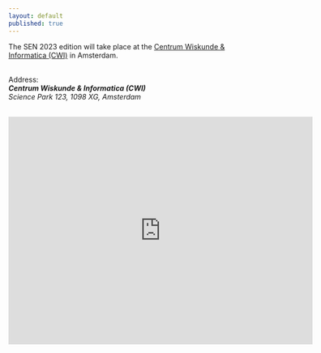 ```yaml
---
layout: default
published: true
---
```

<!--
Due to corona circumstances, the event will take place as a fully virtual one, with attendance via Zoom and Slack.

Please register to the event via submitting the form available on the [registration page](https://www.sen-symposium.nl/registration/).
-->

<!--
If corona circumstances allow for it, the event will take place
in hybrid form with physical attendance at the Turing room at the CWI,
and virtual attendance via Zoom and Slack. If a physical event is not possible,
then it will be a fully virtual event.
-->
The SEN 2023 edition will take place at the <a href="https://www.cwi.nl/en/">Centrum Wiskunde & Informatica (CWI)</a> in Amsterdam.
<br/>
<br/>

Address:<br/>
***Centrum Wiskunde & Informatica (CWI)***<br/>
*Science Park 123, 1098 XG, Amsterdam*
<br/>
<br/>

<iframe src="https://www.google.com/maps/embed?pb=!1m14!1m8!1m3!1d2436.75781138082!2d4.9496761!3d52.3566777!3m2!1i1024!2i768!4f13.1!3m3!1m2!1s0x47c60943849abc4f%3A0x7c49bc3f6dd03051!2sCentrum%20Wiskunde%20%26%20Informatica!5e0!3m2!1sen!2snl!4v1681771250131!5m2!1sen!2snl" width="600" height="450" style="border:0;" allowfullscreen="" loading="lazy" referrerpolicy="no-referrer-when-downgrade"></iframe>

<!--
The SEN 2022 edition will take place at the **Het Trippenhuis** in Amsterdam. It is a amazing neoclassical mansion in the center of Amsterdam.
<br/>
<br/>

Address:<br/>
***Het Trippenhuis***<br/>
*Kloveniersburgwal 29, 1011JV, Amsterdam*
<br/>
<br/>

<iframe src="https://www.google.com/maps/embed?pb=!1m14!1m8!1m3!1d9743.820300865742!2d4.8995969!3d52.3712346!3m2!1i1024!2i768!4f13.1!3m3!1m2!1s0x0%3A0xfa02d7721e18381b!2sTrippenhuis!5e0!3m2!1sen!2snl!4v1646750510295!5m2!1sen!2snl" width="600" height="450" style="border:0;" allowfullscreen="" loading="lazy"></iframe>
-->

<!--
## How to reach CWI by car
[![alt text](logo.png)](https://www.cwi.nl/ "Centrum Wiskunde & Informatica")
### Navigation system

The street name ‘Science Park’ is in use since 2011 and is not yet implemented in all navigation systems. If you cannot find ‘Science Park 123’, use our the address ‘Kruislaan 413’ instead.

### Directions

* Exit the A10 ringroad at S113/Watergraafsmeer.
* Follow the Science Park signs, these will direct you to the Kruislaan.
* Turn left onto the Carolina MacGillavrylaan after passing through the railroad tunnel
* Take the Science Park entry at your right and enter the gate Parking

You can park your car at any parking lot after the gate. Follow the signs to number 123, our main entrance. Parking is paid after one hour but you can pick up a free exit card at the reception of the symposium in the morning. Please hold on to the card you receive when entering the gate _and_ the free exit card. You will need both to leave the terrain.


## How to reach CWI by public transport

### Train

CWI is a five minute walk away from NS station Amsterdam Science Park. This station is served four times an hour from the directions Amsterdam Centraal – Schiphol and Almere – Amersfoort.

Walk through the tunnel after leaving the platform, cross the street (Carolina MacGillavrylaan) at the crosswalk and walk past the brown building of Amsterdam University College. You will be able to see CWI’s main entrance on your left behind the parking lot.

### Bus

Alternatively, bus 40 serves Amsterdam Science Park four times an hour from stations Amsterdam Amstel (train, metro, tram) and Amsterdam Muiderpoort (train, tram). Get off at Science Park Aqua.

### Tram

Take tram 9 to Diemen at Amsterdam Central Station. Get off at Kruislaan (situated at the Middenlaan - Kruislaan intersection). From there, you can walk to Amsterdam Science Park (15 min) or switch to bus 40.

## Map

<a href="http://www.amsterdamsciencepark.nl/fileadmin/user_upload/documents/Contact_and_route/A5_Map_of_Amsterdam_Science_Park_PDF.pdf"><img src="/assets/img/map.png"></a>
-->
